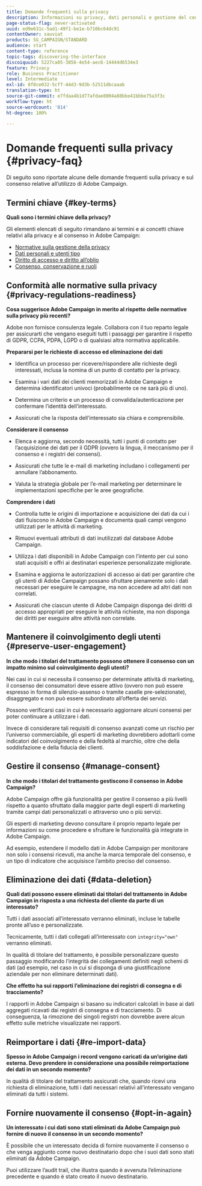 ```yaml
---
title: Domande frequenti sulla privacy
description: Informazioni su privacy, dati personali e gestione del consenso in Adobe Campaign Standard
page-status-flag: never-activated
uuid: ed9e631c-5ad1-49f1-be1e-b710bc64dc91
contentOwner: sauviat
products: SG_CAMPAIGN/STANDARD
audience: start
content-type: reference
topic-tags: discovering-the-interface
discoiquuid: 5227ca05-3856-4e54-aec6-14444d6534e3
feature: Privacy
role: Business Practitioner
level: Intermediate
exl-id: 8f8ce032-5cff-44d3-9d3b-52511dbcaaab
translation-type: ht
source-git-commit: e7fdaa4b1d77afdae8004a88bbe41bbbe75a3f3c
workflow-type: ht
source-wordcount: '814'
ht-degree: 100%

---
```


# Domande frequenti sulla privacy {#privacy-faq}

Di seguito sono riportate alcune delle domande frequenti sulla privacy e sul consenso relative all’utilizzo di Adobe Campaign.

## Termini chiave {#key-terms}

**Quali sono i termini chiave della privacy?**

Gli elementi elencati di seguito rimandano ai termini e ai concetti chiave relativi alla privacy e al consenso in Adobe Campaign:

* [Normative sulla gestione della privacy](../../start/using/privacy-management.md#privacy-management-regulations)
* [Dati personali e utenti tipo](../../start/using/privacy.md#personal-data)
* [Diritto di accesso e diritto all’oblio](../../start/using/privacy-management.md#right-access-forgotten)
* [Consenso, conservazione e ruoli](../../start/using/privacy-management.md#consent-retention-roles)

## Conformità alle normative sulla privacy {#privacy-regulations-readiness}

**Cosa suggerisce Adobe Campaign in merito al rispetto delle normative sulla privacy più recenti?**

 Adobe non fornisce consulenza legale. Collabora con il tuo reparto legale per assicurarti che vengano eseguiti tutti i passaggi per garantire il rispetto di GDPR, CCPA, PDPA, LGPD o di qualsiasi altra normativa applicabile.

**Prepararsi per le richieste di accesso ed eliminazione dei dati**

* Identifica un processo per ricevere/rispondere alle richieste degli interessati, inclusa la nomina di un punto di contatto per la privacy.

* Esamina i vari dati dei clienti memorizzati in Adobe Campaign e determina identificatori univoci (probabilmente ce ne sarà più di uno).

* Determina un criterio e un processo di convalida/autenticazione per confermare l’identità dell’interessato.

* Assicurati che la risposta dell’interessato sia chiara e comprensibile.

**Considerare il consenso**

* Elenca e aggiorna, secondo necessità, tutti i punti di contatto per l’acquisizione dei dati per il GDPR (ovvero la lingua, il meccanismo per il consenso e i registri dei consensi).

* Assicurati che tutte le e-mail di marketing includano i collegamenti per annullare l’abbonamento.

* Valuta la strategia globale per l’e-mail marketing per determinare le implementazioni specifiche per le aree geografiche.

**Comprendere i dati**

* Controlla tutte le origini di importazione e acquisizione dei dati da cui i dati fluiscono in Adobe Campaign e documenta quali campi vengono utilizzati per le attività di marketing.

* Rimuovi eventuali attributi di dati inutilizzati dal database Adobe Campaign.

* Utilizza i dati disponibili in Adobe Campaign con l’intento per cui sono stati acquisiti e offri ai destinatari esperienze personalizzate migliorate.

* Esamina e aggiorna le autorizzazioni di accesso ai dati per garantire che gli utenti di Adobe Campaign possano sfruttare pienamente solo i dati necessari per eseguire le campagne, ma non accedere ad altri dati non correlati.

* Assicurati che ciascun utente di Adobe Campaign disponga dei diritti di accesso appropriati per eseguire le attività richieste, ma non disponga dei diritti per eseguire altre attività non correlate.

## Mantenere il coinvolgimento degli utenti {#preserve-user-engagement}

**In che modo i titolari del trattamento possono ottenere il consenso con un impatto minimo sul coinvolgimento degli utenti?**

Nei casi in cui si necessita il consenso per determinate attività di marketing, il consenso dei consumatori deve essere attivo (ovvero non può essere espresso in forma di silenzio-assenso o tramite caselle pre-selezionate), disaggregato e non può essere subordinato all’offerta dei servizi.

Possono verificarsi casi in cui è necessario aggiornare alcuni consensi per poter continuare a utilizzare i dati.

Invece di considerare tali requisiti di consenso avanzati come un rischio per l’universo commerciabile, gli esperti di marketing dovrebbero adottarli come indicatori del coinvolgimento e della fedeltà al marchio, oltre che della soddisfazione e della fiducia dei clienti.

## Gestire il consenso {#manage-consent}

**In che modo i titolari del trattamento gestiscono il consenso in Adobe Campaign?**

 Adobe Campaign offre già funzionalità per gestire il consenso a più livelli rispetto a quanto sfruttato dalla maggior parte degli esperti di marketing tramite campi dati personalizzati o attraverso uno o più servizi.

Gli esperti di marketing devono consultare il proprio reparto legale per informazioni su come procedere e sfruttare le funzionalità già integrate in Adobe Campaign.

Ad esempio, estendere il modello dati in Adobe Campaign per monitorare non solo i consensi ricevuti, ma anche la marca temporale del consenso, e un tipo di indicatore che acquisisce l’ambito preciso del consenso.

## Eliminazione dei dati {#data-deletion}

**Quali dati possono essere eliminati dai titolari del trattamento in Adobe Campaign in risposta a una richiesta del cliente da parte di un interessato?**

Tutti i dati associati all’interessato verranno eliminati, incluse le tabelle pronte all’uso e personalizzate.

Tecnicamente, tutti i dati collegati all’interessato con `integrity="own"` verranno eliminati.

In qualità di titolare del trattamento, è possibile personalizzare questo passaggio modificando l’integrità dei collegamenti definiti negli schemi di dati (ad esempio, nel caso in cui si disponga di una giustificazione aziendale per non eliminare determinati dati).

**Che effetto ha sui rapporti l’eliminazione dei registri di consegna e di tracciamento?**

I rapporti in Adobe Campaign si basano su indicatori calcolati in base ai dati aggregati ricavati dai registri di consegna e di tracciamento. Di conseguenza, la rimozione dei singoli registri non dovrebbe avere alcun effetto sulle metriche visualizzate nei rapporti.

## Reimportare i dati {#re-import-data}

**Spesso in Adobe Campaign i record vengono caricati da un’origine dati esterna. Devo prendere in considerazione una possibile reimportazione dei dati in un secondo momento?**

In qualità di titolare del trattamento assicurati che, quando ricevi una richiesta di eliminazione, tutti i dati necessari relativi all’interessato vengano eliminati da tutti i sistemi.

## Fornire nuovamente il consenso {#opt-in-again}

**Un interessato i cui dati sono stati eliminati da Adobe Campaign può fornire di nuovo il consenso in un secondo momento?**

È possibile che un interessato decida di fornire nuovamente il consenso o che venga aggiunto come nuovo destinatario dopo che i suoi dati sono stati eliminati da Adobe Campaign.

Puoi utilizzare l’audit trail, che illustra quando è avvenuta l’eliminazione precedente e quando è stato creato il nuovo destinatario.

